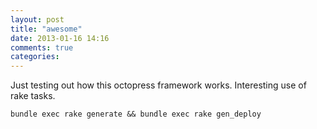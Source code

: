 ```yaml
---
layout: post
title: "awesome"
date: 2013-01-16 14:16
comments: true
categories:
---
```

Just testing out how this octopress framework works.  Interesting use of rake tasks.

    bundle exec rake generate && bundle exec rake gen_deploy
